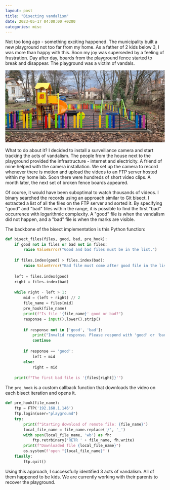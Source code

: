 ```yaml
---
layout: post
title: "Bisecting vandalism"
date: 2023-05-17 04:00:00 +0200
categories: misc
---
```


Not too long ago - something exciting happened. The municipality built a new playground not too far from my home. As a father of 2 kids below 3, I was more than happy with this. Soon my joy was superseded by a feeling of frustration. Day after day, boards from the playground fence started to break and disappear. The playground was a victim of vandals.

![Vandalism on the playground](/assets/images/vandalism-playground.jpeg)

What to do about it? I decided to install a surveillance camera and start tracking the acts of vandalism. The people from the house next to the playground provided the infrastructure - internet and electricity. A friend of mine helped with the camera installation. We set up the camera to record whenever there is motion and upload the videos to an FTP server hosted within my home lab. Soon there were hundreds of short video clips. A month later, the next set of broken fence boards appeared.

Of course, it would have been suboptimal to watch thousands of videos. I binary searched the records using an approach similar to Git bisect. I extracted a list of all the files on the FTP server and sorted it. By specifying "good" and "bad" files within the range, it is possible to find the first "bad" occurrence with logarithmic complexity. A "good" file is when the vandalism did not happen, and a "bad" file is when the marks are visible.

The backbone of the bisect implementation is this Python function:

```python
def bisect_files(files, good, bad, pre_hook):
    if good not in files or bad not in files:
        raise ValueError("Good and bad files must be in the list.")
    
    if files.index(good) > files.index(bad):
        raise ValueError("Bad file must come after good file in the list.")
        
    left = files.index(good)
    right = files.index(bad)

    while right - left > 1:
        mid = (left + right) // 2
        file_name = files[mid]
        pre_hook(file_name)
        print(f"Is file '{file_name}' good or bad?")
        response = input().lower().strip()
        
        if response not in ['good', 'bad']:
            print("Invalid response. Please respond with 'good' or 'bad'.")
            continue
        
        if response == 'good':
            left = mid
        else:
            right = mid

    print(f"The first bad file is '{files[right]}'")
```

The `pre_hook` is a custom callback function that downloads the video on each bisect iteration and opens it.

```python
def pre_hook(file_name):
    ftp = FTP('192.168.1.146')
    ftp.login(user="playground")
    try:
        print(f"Starting download of remote file: {file_name}")
        local_file_name = file_name.replace('/', '_')
        with open(local_file_name, 'wb') as fh:
            ftp.retrbinary('RETR ' + file_name, fh.write)
        print(f"Downloaded file {local_file_name}")
        os.system(f'open "{local_file_name}"')
    finally:
        ftp.quit()
```


Using this approach, I successfully identified 3 acts of vandalism. All of them happened to be kids. We are currently working with their parents to recover the playground.
